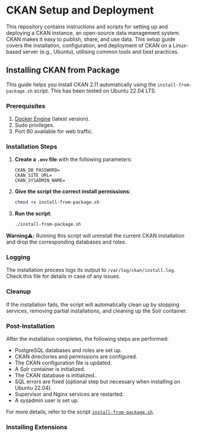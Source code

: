 # CKAN Setup and Deployment

This repository contains instructions and scripts for setting up and deploying a CKAN instance, an open-source data management system. CKAN makes it easy to publish, share, and use data. This setup guide covers the installation, configuration, and deployment of CKAN on a Linux-based server (e.g., Ubuntu), utilising common tools and best practices.

## Installing CKAN from Package

This guide helps you install CKAN 2.11 automatically using the `install-from-package.sh` script. This has been tested on Ubuntu 22.04 LTS.


### Prerequisites

1. [Docker Engine](https://docs.docker.com/engine/install/ubuntu/) (latest version).
2. Sudo privileges.
3. Port 80 available for web traffic. 


### Installation Steps

1. **Create a `.env` file** with the following parameters:
    ```env
    CKAN_DB_PASSWORD=
    CKAN_SITE_URL=
    CKAN_SYSADMIN_NAME=
    ```

2. **Give the script the correct install permissions**:
    ```sh
    chmod +x install-from-package.sh
    ```

3. **Run the script**:
    ```sh
    ./install-from-package.sh
    ```

**Warning⚠️:** Running this script will uninstall the current CKAN installation and drop the corresponding databases and roles.

### Logging

The installation process logs its output to `/var/log/ckan/install.log`. Check this file for details in case of any issues.

### Cleanup

If the installation fails, the script will automatically clean up by stopping services, removing partial installations, and cleaning up the Solr container.

### Post-Installation

After the installation completes, the following steps are performed:
- PostgreSQL databases and roles are set up.
- CKAN directories and permissions are configured.
- The CKAN configuration file is updated.
- A Solr container is initialized.
- The CKAN database is initialized.
- SQL errors are fixed (optional step but necessary when installing on Ubuntu 22.04).
- Supervisor and Nginx services are restarted.
- A sysadmin user is set up.

For more details, refer to the script [`install-from-package.sh`](install-from-package.sh).

### Installing Extensions 